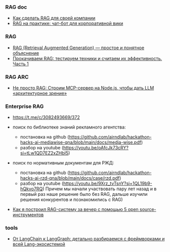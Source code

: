 ### RAG doc
- [Как сделать RAG для своей компании](https://habr.com/ru/articles/905076/) 
- [RAG на практике: чат-бот для корпоративной вики](https://habr.com/ru/companies/banki/articles/917642/)

### RAG
- [RAG (Retrieval Augmented Generation) — простое и понятное объяснение](https://habr.com/ru/articles/779526/) 
- [Прокачиваем RAG: тестируем техники и считаем их эффективность. Часть 1](https://habr.com/ru/articles/946888/)

### RAG ARC
- [Не просто RAG: Строим MCP-сервер на Node.js, чтобы дать LLM «архитектурное зрение»](https://habr.com/ru/articles/948002/)

### Enterprise RAG
- https://t.me/c/3082493669/372
- поиск по библиотеке знаний рекламного агентства:
  + постановка на github (https://github.com/airndlab/hackathon-hacks-ai-mediawise-qna/blob/main/docs/media-wise.pdf)
  + разбор на youtube (https://youtu.be/oAfcJk73cRY?si=tLw1QD7EZ2xZHbI5) 

- поиск по нормативным документам для РЖД:
  + постановка на github (https://github.com/airndlab/hackathon-hacks-ai-rzd-qna/blob/main/docs/case/rzd.pdf) 
  + разбор на youtube (https://youtu.be/9Xrz_tvTsnY?si=1QL19b9-hQkvo7RQ) 
Причем мы начали участвовать пару лет назад и в первый раз наше решение было без RAG, дальше изучили решения конкурентов и познакомились с RAG)
- [Как я построил RAG-систему за вечер с помощью 5 open source-инструментов](https://habr.com/ru/articles/955798/)
### tools
- [От LangChain к LangGraph: детально разбираемся с фреймворками и всей Lang-экосистемой](https://habr.com/ru/articles/956940/)
